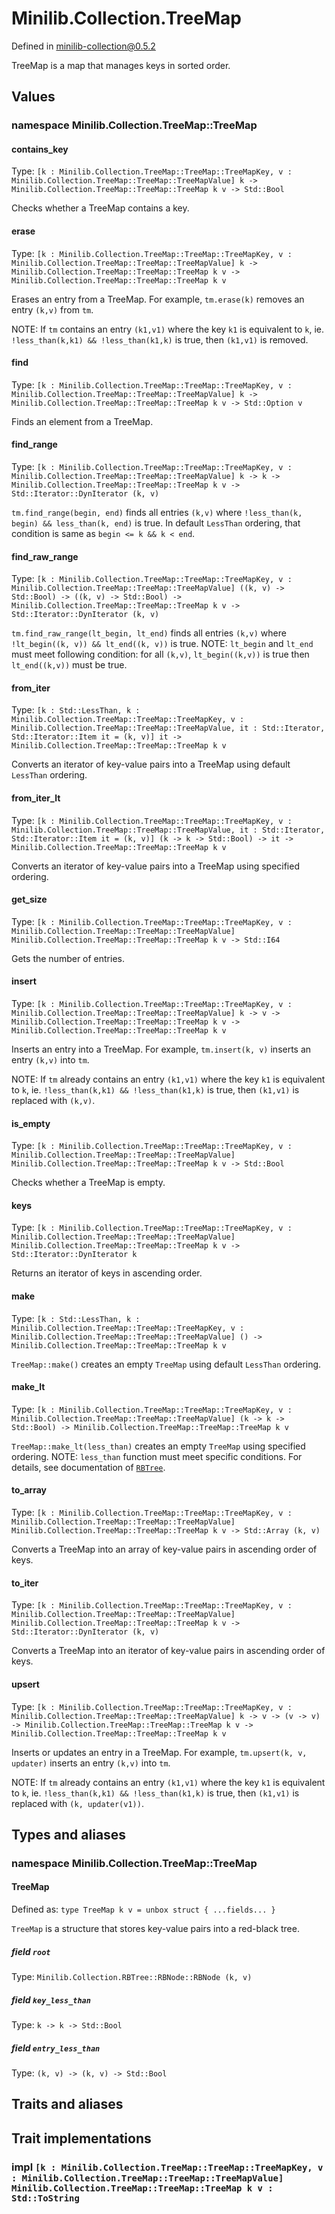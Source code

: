 # Minilib.Collection.TreeMap

Defined in minilib-collection@0.5.2

TreeMap is a map that manages keys in sorted order.

## Values

### namespace Minilib.Collection.TreeMap::TreeMap

#### contains_key

Type: `[k : Minilib.Collection.TreeMap::TreeMap::TreeMapKey, v : Minilib.Collection.TreeMap::TreeMap::TreeMapValue] k -> Minilib.Collection.TreeMap::TreeMap::TreeMap k v -> Std::Bool`

Checks whether a TreeMap contains a key.

#### erase

Type: `[k : Minilib.Collection.TreeMap::TreeMap::TreeMapKey, v : Minilib.Collection.TreeMap::TreeMap::TreeMapValue] k -> Minilib.Collection.TreeMap::TreeMap::TreeMap k v -> Minilib.Collection.TreeMap::TreeMap::TreeMap k v`

Erases an entry from a TreeMap.
For example, `tm.erase(k)` removes an entry `(k,v)` from `tm`.

NOTE: If `tm` contains an entry `(k1,v1)`
where the key `k1` is equivalent to `k`,
ie. `!less_than(k,k1) && !less_than(k1,k)` is true,
then `(k1,v1)` is removed.

#### find

Type: `[k : Minilib.Collection.TreeMap::TreeMap::TreeMapKey, v : Minilib.Collection.TreeMap::TreeMap::TreeMapValue] k -> Minilib.Collection.TreeMap::TreeMap::TreeMap k v -> Std::Option v`

Finds an element from a TreeMap.

#### find_range

Type: `[k : Minilib.Collection.TreeMap::TreeMap::TreeMapKey, v : Minilib.Collection.TreeMap::TreeMap::TreeMapValue] k -> k -> Minilib.Collection.TreeMap::TreeMap::TreeMap k v -> Std::Iterator::DynIterator (k, v)`

`tm.find_range(begin, end)` finds all entries `(k,v)`
where `!less_than(k, begin) && less_than(k, end)` is true.
In default `LessThan` ordering, that condition is same as `begin <= k && k < end`.

#### find_raw_range

Type: `[k : Minilib.Collection.TreeMap::TreeMap::TreeMapKey, v : Minilib.Collection.TreeMap::TreeMap::TreeMapValue] ((k, v) -> Std::Bool) -> ((k, v) -> Std::Bool) -> Minilib.Collection.TreeMap::TreeMap::TreeMap k v -> Std::Iterator::DynIterator (k, v)`

`tm.find_raw_range(lt_begin, lt_end)` finds all entries `(k,v)`
where `!lt_begin((k, v)) && lt_end((k, v))` is true.
NOTE: `lt_begin` and `lt_end` must meet following condition:
for all `(k,v)`, `lt_begin((k,v))` is true then `lt_end((k,v))` must be true.

#### from_iter

Type: `[k : Std::LessThan, k : Minilib.Collection.TreeMap::TreeMap::TreeMapKey, v : Minilib.Collection.TreeMap::TreeMap::TreeMapValue, it : Std::Iterator, Std::Iterator::Item it = (k, v)] it -> Minilib.Collection.TreeMap::TreeMap::TreeMap k v`

Converts an iterator of key-value pairs into a TreeMap using default `LessThan` ordering.

#### from_iter_lt

Type: `[k : Minilib.Collection.TreeMap::TreeMap::TreeMapKey, v : Minilib.Collection.TreeMap::TreeMap::TreeMapValue, it : Std::Iterator, Std::Iterator::Item it = (k, v)] (k -> k -> Std::Bool) -> it -> Minilib.Collection.TreeMap::TreeMap::TreeMap k v`

Converts an iterator of key-value pairs into a TreeMap using specified ordering.

#### get_size

Type: `[k : Minilib.Collection.TreeMap::TreeMap::TreeMapKey, v : Minilib.Collection.TreeMap::TreeMap::TreeMapValue] Minilib.Collection.TreeMap::TreeMap::TreeMap k v -> Std::I64`

Gets the number of entries.

#### insert

Type: `[k : Minilib.Collection.TreeMap::TreeMap::TreeMapKey, v : Minilib.Collection.TreeMap::TreeMap::TreeMapValue] k -> v -> Minilib.Collection.TreeMap::TreeMap::TreeMap k v -> Minilib.Collection.TreeMap::TreeMap::TreeMap k v`

Inserts an entry into a TreeMap.
For example, `tm.insert(k, v)` inserts an entry `(k,v)` into `tm`.

NOTE: If `tm` already contains an entry `(k1,v1)`
where the key `k1` is equivalent to `k`,
ie. `!less_than(k,k1) && !less_than(k1,k)` is true,
then `(k1,v1)` is replaced with `(k,v)`.

#### is_empty

Type: `[k : Minilib.Collection.TreeMap::TreeMap::TreeMapKey, v : Minilib.Collection.TreeMap::TreeMap::TreeMapValue] Minilib.Collection.TreeMap::TreeMap::TreeMap k v -> Std::Bool`

Checks whether a TreeMap is empty.

#### keys

Type: `[k : Minilib.Collection.TreeMap::TreeMap::TreeMapKey, v : Minilib.Collection.TreeMap::TreeMap::TreeMapValue] Minilib.Collection.TreeMap::TreeMap::TreeMap k v -> Std::Iterator::DynIterator k`

Returns an iterator of keys in ascending order.

#### make

Type: `[k : Std::LessThan, k : Minilib.Collection.TreeMap::TreeMap::TreeMapKey, v : Minilib.Collection.TreeMap::TreeMap::TreeMapValue] () -> Minilib.Collection.TreeMap::TreeMap::TreeMap k v`

`TreeMap::make()` creates an empty `TreeMap` using default `LessThan` ordering.

#### make_lt

Type: `[k : Minilib.Collection.TreeMap::TreeMap::TreeMapKey, v : Minilib.Collection.TreeMap::TreeMap::TreeMapValue] (k -> k -> Std::Bool) -> Minilib.Collection.TreeMap::TreeMap::TreeMap k v`

`TreeMap::make_lt(less_than)` creates an empty `TreeMap` using specified ordering.
NOTE: `less_than` function must meet specific conditions. For details, see documentation of
[`RBTree`](./rbtree.md).

#### to_array

Type: `[k : Minilib.Collection.TreeMap::TreeMap::TreeMapKey, v : Minilib.Collection.TreeMap::TreeMap::TreeMapValue] Minilib.Collection.TreeMap::TreeMap::TreeMap k v -> Std::Array (k, v)`

Converts a TreeMap into an array of key-value pairs in ascending order of keys.

#### to_iter

Type: `[k : Minilib.Collection.TreeMap::TreeMap::TreeMapKey, v : Minilib.Collection.TreeMap::TreeMap::TreeMapValue] Minilib.Collection.TreeMap::TreeMap::TreeMap k v -> Std::Iterator::DynIterator (k, v)`

Converts a TreeMap into an iterator of key-value pairs in ascending order of keys.

#### upsert

Type: `[k : Minilib.Collection.TreeMap::TreeMap::TreeMapKey, v : Minilib.Collection.TreeMap::TreeMap::TreeMapValue] k -> v -> (v -> v) -> Minilib.Collection.TreeMap::TreeMap::TreeMap k v -> Minilib.Collection.TreeMap::TreeMap::TreeMap k v`

Inserts or updates an entry in a TreeMap.
For example, `tm.upsert(k, v, updater)` inserts an entry `(k,v)` into `tm`.

NOTE: If `tm` already contains an entry `(k1,v1)`
where the key `k1` is equivalent to `k`,
ie. `!less_than(k,k1) && !less_than(k1,k)` is true,
then `(k1,v1)` is replaced with `(k, updater(v1))`.

## Types and aliases

### namespace Minilib.Collection.TreeMap::TreeMap

#### TreeMap

Defined as: `type TreeMap k v = unbox struct { ...fields... }`

`TreeMap` is a structure that stores key-value pairs into a red-black tree.

##### field `root`

Type: `Minilib.Collection.RBTree::RBNode::RBNode (k, v)`

##### field `key_less_than`

Type: `k -> k -> Std::Bool`

##### field `entry_less_than`

Type: `(k, v) -> (k, v) -> Std::Bool`

## Traits and aliases

## Trait implementations

### impl `[k : Minilib.Collection.TreeMap::TreeMap::TreeMapKey, v : Minilib.Collection.TreeMap::TreeMap::TreeMapValue] Minilib.Collection.TreeMap::TreeMap::TreeMap k v : Std::ToString`